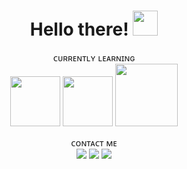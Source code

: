<h1 align="center">Hello there! <img width="40" src="https://c.tenor.com/Wx9IEmZZXSoAAAAi/hi.gif"/></h1>

<p align="center">ᴄᴜʀʀᴇɴᴛʟʏ ʟᴇᴀʀɴɪɴɢ</br>
<img width="80" src="https://img.shields.io/badge/Java-007396?style=flat-square&logo=Java&logoColor=%23F7DF1E">
<img width="80" src="https://img.shields.io/badge/Python-3776AB?style=flat-square&logo=python&logoColor=white">
<img width="100" src="https://img.shields.io/badge/JavaScript-575757?style=flat-square&logo=javascript&logoColor=%23F7DF1E"></p>



<p align="center">ᴄᴏɴᴛᴀᴄᴛ ᴍᴇ</br>
<a href="https://twitter.com/duartengsilva"><img src="https://img.shields.io/badge/Twitter-%40duartengsilva-1DA1F2?style=flat-square"></a>
<a href="https://instagram.com/duartengsilva"><img src="https://img.shields.io/badge/Instagram-%40duartengsilva-E1306C?style=flat-square"></a>
<a href="mailto:heyduartesilva@gmail.com"><img src="https://img.shields.io/badge/Email-heyduartesilva%40gmail.com-orange?style=flat-square"></a>
